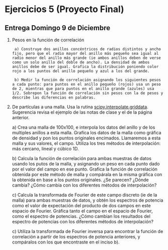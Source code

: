 # Ejercicios 5 (Proyecto Final)

## Entrega Domingo 9 de Diciembre

1. Pesos en la función de correlación

        a) Construye dos anillos concéntricos de radios distintos y ancho fijo, pero que el radio mayor del anillo más pequeño sea igual al radio menor del anillo más grande (ie ambos anillos deben de verse como un solo anillo del doble de ancho). La densidad de ambos anillos debe de ser igual. Grafica la distribución poniendo color rojo a los puntos del anillo pequeño y azul a los del grande.
        
        b) Medir la función de correlación asignando los siguientes pesos a cada punto: para puntos en el anillo pequeño (rojos) usa un peso de 2, mientras que para puntos en el anillo grande (azules) usa 1/2. Sobrepon la función de correlación sin pesos con la de pesos y describe las diferencias en palabras.
        

2.  De partículas a una malla. Usa la rutina [scipy.interpolate.griddata](https://docs.scipy.org/doc/scipy/reference/generated/scipy.interpolate.griddata.html). Sugerencia revisa el ejemplo de las notas de clase y el de la página anterior.

    a) Crea una malla de 100x100, e interpola los datos del anillo y de los multiples anillos a esta malla. Grafíca los datos de la malla como gráfica de densidad y pon los puntos originales encimados. Llamaremos a esta malla y sus valores, el campo. Utiliza los tres métodos de interpolación: más cercano, lineal y cúbico 1D.
    
    b) Calcula la función de correlación para ambas muestras de datos usando los putos de la malla, y asignando un peso en cada punto dado por el valor del campo en ese punto. Grafica la función de correlación obtenida por este método de malla y compárala en la misma gráfica con la obtenida en base a los puntos originales. ¿Se parecen? ¿Dónde cambia? ¿Cómo cambia con los diferentes métodos de interpolación?
    
    c) Calcula la transformada de Fourier de este campo discreto (ie de la malla) para ambas muestras de datos, y obtén los espectros de potencia como el valor de expectación del producto de dos campos en este espacio de Fourier. Gráfica tanto el campo en el espacio de Fourier, como el espectro de potencias. ¿Cómo cambian los resultados del espectro de potencias con los diferentes métodos de interpolación?
    
    c) Utiliza la transformada de Fourier inversa para encontrar la función de correlación a partir de los espectros de potencia anteriores, y compáralos con los que encontraste en el inciso b).
